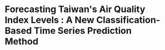 # Forecasting Taiwan's Air Quality Index Levels : A New Classification-Based Time Series Prediction Method
